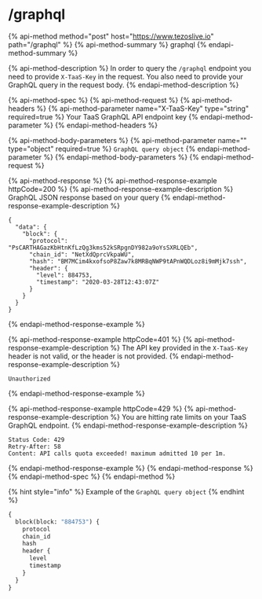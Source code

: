 # /graphql

{% api-method method="post" host="https://www.tezoslive.io" path="/graphql" %}
{% api-method-summary %}
graphql
{% endapi-method-summary %}

{% api-method-description %}
In order to query  the `/graphql` endpoint you need to provide `X-TaaS-Key` in the request. You also need to provide your GraphQL query in the request body.
{% endapi-method-description %}

{% api-method-spec %}
{% api-method-request %}
{% api-method-headers %}
{% api-method-parameter name="X-TaaS-Key" type="string" required=true %}
Your TaaS GraphQL API endpoint key
{% endapi-method-parameter %}
{% endapi-method-headers %}

{% api-method-body-parameters %}
{% api-method-parameter name="" type="object" required=true %}
`GraphQL query object`
{% endapi-method-parameter %}
{% endapi-method-body-parameters %}
{% endapi-method-request %}

{% api-method-response %}
{% api-method-response-example httpCode=200 %}
{% api-method-response-example-description %}
GraphQL JSON response based on your query
{% endapi-method-response-example-description %}

```
{
  "data": {
    "block": {
      "protocol": "PsCARTHAGazKbHtnKfLzQg3kms52kSRpgnDY982a9oYsSXRLQEb",
      "chain_id": "NetXdQprcVkpaWU",
      "hash": "BM7MCim4kxofsoP8Zaw7k8MRBqNWP9tAPnWQDLoz8i9mMjk7ssh",
      "header": {
        "level": 884753,
        "timestamp": "2020-03-28T12:43:07Z"
      }
    }
  }
}
```
{% endapi-method-response-example %}

{% api-method-response-example httpCode=401 %}
{% api-method-response-example-description %}
The API key provided in the `X-TaaS-Key` header is not valid, or the header is not provided.
{% endapi-method-response-example-description %}

```
Unauthorized
```
{% endapi-method-response-example %}

{% api-method-response-example httpCode=429 %}
{% api-method-response-example-description %}
You are hitting rate limits on your TaaS GraphQL endpoint.
{% endapi-method-response-example-description %}

```
Status Code: 429
Retry-After: 58
Content: API calls quota exceeded! maximum admitted 10 per 1m.
```
{% endapi-method-response-example %}
{% endapi-method-response %}
{% endapi-method-spec %}
{% endapi-method %}

{% hint style="info" %}
Example of the `GraphQL query object`
{% endhint %}

```graphql
{
  block(block: "884753") {
    protocol
    chain_id
    hash
    header {
      level
      timestamp
    }
  }
}
```

